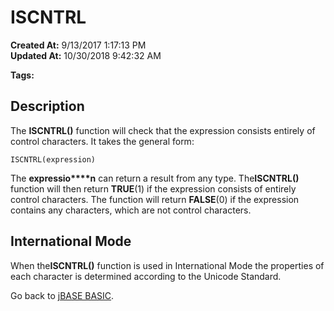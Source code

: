 # ISCNTRL

**Created At:** 9/13/2017 1:17:13 PM  
**Updated At:** 10/30/2018 9:42:32 AM  

**Tags:**
<badge text='string manipulation' vertical='middle' />

## Description

The **ISCNTRL()** function will check that the expression consists entirely of control characters. It takes the general form:

```
ISCNTRL(expression)
```

The **expressio****n** can return a result from any type. The**ISCNTRL()** function will then return **TRUE**(1) if the expression consists of entirely control characters. The function will return **FALSE**(0) if the expression contains any characters, which are not control characters.



## International Mode 

When the**ISCNTRL()** function is used in International Mode the properties of each character is determined according to the Unicode Standard.



Go back to [jBASE BASIC](263498-jbase-basic).
